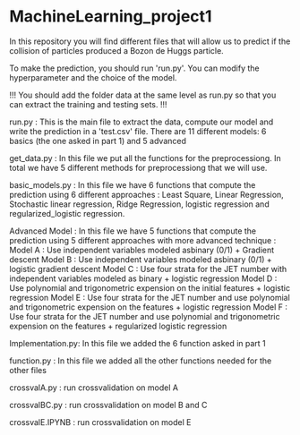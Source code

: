 # MachineLearning_project1

In this repository you will find different files that will allow us to predict if the collision of 
particles produced a Bozon de Huggs particle. 


To make the prediction, you should run 'run.py'. You can modify the hyperparameter and the choice of the model.

!!! You should add the folder data at the same level as run.py so that you can extract the training and testing sets. !!!


run.py : This is the main file to extract the data, compute our model and write the prediction in a 'test.csv' file. There are 11 different models: 6 basics (the one asked in part 1) and 5 advanced

get_data.py : In this file we put all the functions for the preprocessiong. In total we have 5 different methods for preprocessiong that we will use.

basic_models.py : In this file we have 6 functions that compute the prediction using 6 different approaches : 
		  Least Square, Linear Regression, Stochastic linear regression, Ridge Regression, logistic regression and regularized_logistic regression.
		  
Advanced Model : In this file we have 5 functions that compute the prediction using 5 different approaches with more advanced technique : 
		  Model A : Use independent variables modeled asbinary (0/1) + Gradient descent
		  Model B : Use independent variables modeled asbinary (0/1) + logistic gradient descent
		  Model C : Use four strata for the JET number with independent variables modeled as binary + logistic regression
		  Model D : Use polynomial and trigonometric expension on the initial features + logistic regression
		  Model E : Use four strata for the JET number and use polynomial and trigonometric expension on the features + logistic regression
		  Model F : Use four strata for the JET number and use polynomial and trigonometric expension on the features + regularized logistic regression

Implementation.py: In this file we added the 6 function asked in part 1

function.py : In this file we added all the other functions needed for the other files 

crossvalA.py : run crossvalidation on model A

crossvalBC.py : run crossvalidation on model B and C

crossvalE.IPYNB : run crossvalidation on model E
